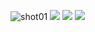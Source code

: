 ![shot01](https://github.com/Mancity1383/snake/assets/89355377/627f9108-d0bb-4cd8-b057-8a54b8493758)
![](https://github.com/silence1772/GreedySnake/raw/master/shot02.jpg)
![](https://github.com/silence1772/GreedySnake/raw/master/shot03.gif)
![](https://github.com/silence1772/GreedySnake/raw/master/shot04.gif)
